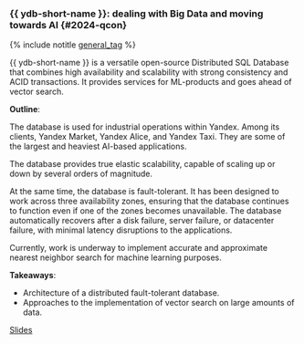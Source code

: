 ### {{ ydb-short-name }}: dealing with Big Data and moving towards AI {#2024-qcon}

{% include notitle [general_tag](../../tags.md#general) %}

{{ ydb-short-name }} is a versatile open-source Distributed SQL Database that combines high availability and scalability with strong consistency and ACID transactions. It provides services for ML-products and goes ahead of vector search.

**Outline**:

The database is used for industrial operations within Yandex. Among its clients, Yandex Market, Yandex Alice, and Yandex Taxi. They are some of the largest and heaviest AI-based applications.

The database provides true elastic scalability, capable of scaling up or down by several orders of magnitude.

At the same time, the database is fault-tolerant. It has been designed to work across three availability zones, ensuring that the database continues to function even if one of the zones becomes unavailable. The database automatically recovers after a disk failure, server failure, or datacenter failure, with minimal latency disruptions to the applications.

Currently, work is underway to implement accurate and approximate nearest neighbor search for machine learning purposes.

**Takeaways**:
* Architecture of a distributed fault-tolerant database.
* Approaches to the implementation of vector search on large amounts of data.

[Slides](https://presentations.ydb.tech/2024/en/qcon/ydb_vector_search/presentation.pdf)